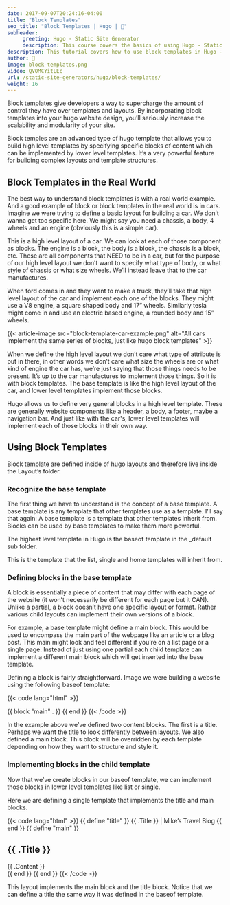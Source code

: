 ```yaml
---
date: 2017-09-07T20:24:16-04:00
title: "Block Templates"
seo_title: "Block Templates | Hugo | 🦒"
subheader:
     greeting: Hugo - Static Site Generator
     description: This course covers the basics of using Hugo - Static Site Generator. Work your way through the articles and we'll teach you everything you need to know to create a professional and scalable website or blog!
description: This tutorial covers how to use block templates in Hugo -  Static Site Generator.
author: 🦒
image: block-templates.png
video: QVOMCYitLEc
url: /static-site-generators/hugo/block-templates/
weight: 16
---
```


Block templates give developers a way to supercharge the amount of control they have over templates and layouts. By incorporating block templates into your hugo website design, you’ll seriously increase the scalability and modularity of your site.

Block temples are an advanced type of hugo template that allows you to build high level templates by specifying specific blocks of content which can be implemented by lower level templates. It’s a very powerful feature for building complex layouts and template structures.
## Block Templates in the Real World

The best way to understand block templates is with a real world example. And a good example of block or block templates in the real world is in cars. Imagine we were trying to define a basic layout for building a car. We don’t wanna get too specific here. We might say you need a chassis, a body, 4 wheels and an engine (obviously this is a simple car).

This is a high level layout of a car. We can look at each of those component as blocks. The engine is a block, the body is a block, the chassis is a block, etc. These are all components that NEED to be in a car, but for the purpose of our high level layout we don’t want to specify what type of body, or what style of chassis or what size  wheels. We’ll instead leave that to the car manufactures.

When ford comes in and they want to make a truck, they’ll take that high level layout of the car and implement each one of the blocks. They might use a V8 engine, a square shaped body and 17” wheels. Similarly tesla might come in and use an electric based engine, a rounded body and 15” wheels.

{{< article-image src="block-template-car-example.png" alt="All cars implement the same series of blocks, just like hugo block templates" >}}

When we define the high level layout we don’t care what type of attribute is put in there, in other words we don’t care what size the wheels are or what kind of engine the car has, we’re just saying that those things needs to be present. It’s up to the car manufactures to implement those things. So it is with block templates. The base template is like the high level layout of the car, and lower level templates implement those blocks.

Hugo allows us to define very general blocks in a high level template. These are generally website components like a header, a body, a footer, maybe a navigation bar. And just like with the car's, lower level templates will implement each of those blocks in their own way.
## Using Block Templates
Block template are defined inside of hugo layouts and therefore live inside the Layout’s folder.
### Recognize the base template
The first thing we have to understand is the concept of a base template. A base template is any template that other templates use as a template. I’ll say that again: A base template is a template that other templates inherit from. Blocks can be used by base templates to make them more powerful.

The highest level template in Hugo is the baseof template in the \_default sub folder.

This is the template that the list, single and home templates will inherit from.
### Defining blocks in the base template
A block is essentially a piece of content that may differ with each page of the website (it won’t necessarily be different for each page but it CAN). Unlike a partial, a block doesn’t have one specific layout or format. Rather various child layouts can implement their own versions of a block.

For example, a base template might define a main block. This would be used to encompass the main part of the webpage like an article or a blog post. This main might look and feel different if you’re on a list page or a single page. Instead of just using one partial each child template can implement a different main block which will get inserted into the base template.

Defining a block is fairly straightforward. Image we were building a website using the following baseof template:

{{< code lang="html" >}}
<html>
<head>
     <meta charset="UTF-8">
     <title>{{ block "title" . }}
    	  {{ end }}
</title>
</head>
<body>
{{ block "main" . }}
      <!-- The part of the page that will to differ between templates -->
 {{ end }}
</body>
</html>
{{< /code >}}

In the example above we’ve defined two content blocks. The first is a title. Perhaps we want the title to look differently between layouts. We also defined a main block. This block will be overridden by each template depending on how they want to structure and style it.
### Implementing blocks in the child template
Now that we’ve create blocks in our baseof template, we can implement those blocks in lower level templates like list or single.

Here we are defining a single template that implements the title and main blocks.

{{< code lang="html" >}}
{{ define "title" }}
  {{ .Title }} | Mike’s Travel Blog
{{ end }}
{{ define "main" }}
  <article>
  	<h1>{{ .Title }}</h1>
   	{{ .Content }}
    </article>
  {{ end }}
{{ end }}
{{< /code >}}

This layout implements the main block and the title block. Notice that we can define a title the same way it was defined in the baseof template.